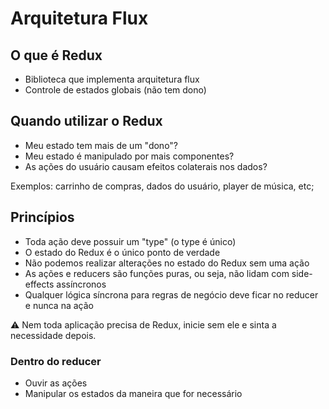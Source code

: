 # Arquitetura Flux

## O que é Redux

* Biblioteca que implementa arquitetura flux
* Controle de estados globais (não tem dono)

## Quando utilizar o Redux

* Meu estado tem mais de um "dono"?
* Meu estado é manipulado por mais componentes?
* As ações do usuário causam efeitos colaterais nos dados?

Exemplos: carrinho de compras, dados do usuário, player de música, etc;

## Princípios

* Toda ação deve possuir um "type" (o type é único)
* O estado do Redux é o único ponto de verdade
* Não podemos realizar alterações no estado do Redux sem uma ação
* As ações e reducers são funções puras, ou seja, não lidam com side-effects assíncronos
* Qualquer lógica síncrona para regras de negócio deve ficar no reducer e nunca na ação

:warning: Nem toda aplicação precisa de Redux, inicie sem ele e sinta a necessidade depois.

### Dentro do reducer

* Ouvir as ações
* Manipular os estados da maneira que for necessário

